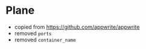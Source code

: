 # Plane

- copied from https://github.com/appwrite/appwrite
- removed `ports`
- removed `container_name`
